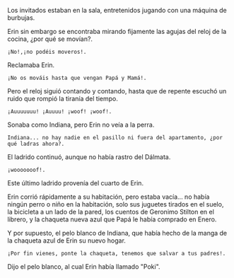 Los invitados estaban en la sala, entretenidos jugando con una máquina de burbujas.

Erin sin embargo se encontraba mirando fijamente las agujas del reloj de la cocina, ¿por qué se movían?.

    ¡No!,¡no podéis moveros!.

Reclamaba Erin.

    ¡No os mováis hasta que vengan Papá y Mamá!.

Pero el reloj siguió contando y contando, hasta que de repente escuchó un ruido que rompió la tiranía del tiempo.

    ¡Auuuuuuu! ¡Auuuu! ¡woof! ¡woof!.

Sonaba como Indiana, pero Erin no veía a la perra.

    Indiana... no hay nadie en el pasillo ni fuera del apartamento, ¿por qué ladras ahora?.

El ladrido continuó, aunque no había rastro del Dálmata.

    ¡wooooooof!.

Este último ladrido provenía del cuarto de Erin.

Erin corrió rápidamente a su habitación, pero estaba vacía... no había ningún perro o niño en la habitación, solo sus juguetes tirados en el suelo, la bicicleta a un lado de la pared, los cuentos de Geronimo Stilton en el librero, y la chaqueta nueva azul que Papá le había comprado en Enero.

Y por supuesto, el pelo blanco de Indiana, que había hecho de la manga de la chaqueta azul de Erin su nuevo hogar.

    ¡Por fin vienes, ponte la chaqueta, tenemos que salvar a tus padres!.

Dijo el pelo blanco, al cual Erin había llamado "Poki".

